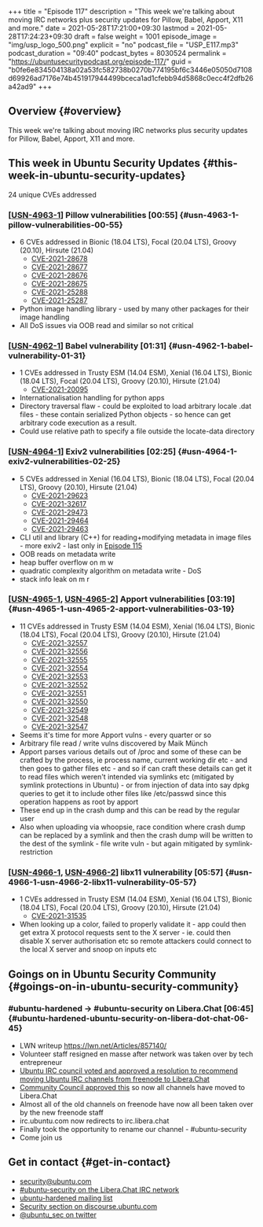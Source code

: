 +++
title = "Episode 117"
description = "This week we're talking about moving IRC networks plus security updates for Pillow, Babel, Apport, X11 and more."
date = 2021-05-28T17:21:00+09:30
lastmod = 2021-05-28T17:24:23+09:30
draft = false
weight = 1001
episode_image = "img/usp_logo_500.png"
explicit = "no"
podcast_file = "USP_E117.mp3"
podcast_duration = "09:40"
podcast_bytes = 8030524
permalink = "https://ubuntusecuritypodcast.org/episode-117/"
guid = "b0fe6e834504138a02a53fc582738b0270b774195bf6c3446e05050d7108d69926ad7176e74b451917944499bceca1ad1cfebb94d5868c0ecc4f2dfb26a42ad9"
+++

## Overview {#overview}

This week we're talking about moving IRC networks plus security updates for Pillow, Babel, Apport, X11 and more.


## This week in Ubuntu Security Updates {#this-week-in-ubuntu-security-updates}

24 unique CVEs addressed


### [[USN-4963-1](https://ubuntu.com/security/notices/USN-4963-1)] Pillow vulnerabilities [00:55] {#usn-4963-1-pillow-vulnerabilities-00-55}

-   6 CVEs addressed in Bionic (18.04 LTS), Focal (20.04 LTS), Groovy (20.10), Hirsute (21.04)
    -   [CVE-2021-28678](https://ubuntu.com/security/CVE-2021-28678) <!-- low -->
    -   [CVE-2021-28677](https://ubuntu.com/security/CVE-2021-28677) <!-- low -->
    -   [CVE-2021-28676](https://ubuntu.com/security/CVE-2021-28676) <!-- low -->
    -   [CVE-2021-28675](https://ubuntu.com/security/CVE-2021-28675) <!-- low -->
    -   [CVE-2021-25288](https://ubuntu.com/security/CVE-2021-25288) <!-- low -->
    -   [CVE-2021-25287](https://ubuntu.com/security/CVE-2021-25287) <!-- low -->
-   Python image handling library - used by many other packages for their
    image handling
-   All DoS issues via OOB read and similar so not critical


### [[USN-4962-1](https://ubuntu.com/security/notices/USN-4962-1)] Babel vulnerability [01:31] {#usn-4962-1-babel-vulnerability-01-31}

-   1 CVEs addressed in Trusty ESM (14.04 ESM), Xenial (16.04 LTS), Bionic (18.04 LTS), Focal (20.04 LTS), Groovy (20.10), Hirsute (21.04)
    -   [CVE-2021-20095](https://ubuntu.com/security/CVE-2021-20095) <!-- medium -->
-   Internationalisation handling for python apps
-   Directory traversal flaw - could be exploited to load arbitrary locale
    .dat files - these contain serialized Python objects - so hence can get
    arbitrary code execution as a result.
-   Could use relative path to specify a file outside the locate-data
    directory


### [[USN-4964-1](https://ubuntu.com/security/notices/USN-4964-1)] Exiv2 vulnerabilities [02:25] {#usn-4964-1-exiv2-vulnerabilities-02-25}

-   5 CVEs addressed in Xenial (16.04 LTS), Bionic (18.04 LTS), Focal (20.04 LTS), Groovy (20.10), Hirsute (21.04)
    -   [CVE-2021-29623](https://ubuntu.com/security/CVE-2021-29623) <!-- low -->
    -   [CVE-2021-32617](https://ubuntu.com/security/CVE-2021-32617) <!-- low -->
    -   [CVE-2021-29473](https://ubuntu.com/security/CVE-2021-29473) <!-- medium -->
    -   [CVE-2021-29464](https://ubuntu.com/security/CVE-2021-29464) <!-- low -->
    -   [CVE-2021-29463](https://ubuntu.com/security/CVE-2021-29463) <!-- low -->
-   CLI util and library (C++) for reading+modifying metadata in image
    files - more exiv2 - last only in [Episode 115](https://ubuntusecuritypodcast.org/episode-115/)
-   OOB reads on metadata write
-   heap buffer overflow on m w
-   quadratic complexity algorithm on metadata write - DoS
-   stack info leak on m r


### [[USN-4965-1](https://ubuntu.com/security/notices/USN-4965-1), [USN-4965-2](https://ubuntu.com/security/notices/USN-4965-2)] Apport vulnerabilities [03:19] {#usn-4965-1-usn-4965-2-apport-vulnerabilities-03-19}

-   11 CVEs addressed in Trusty ESM (14.04 ESM), Xenial (16.04 LTS), Bionic (18.04 LTS), Focal (20.04 LTS), Groovy (20.10), Hirsute (21.04)
    -   [CVE-2021-32557](https://ubuntu.com/security/CVE-2021-32557) <!-- medium -->
    -   [CVE-2021-32556](https://ubuntu.com/security/CVE-2021-32556) <!-- medium -->
    -   [CVE-2021-32555](https://ubuntu.com/security/CVE-2021-32555) <!-- medium -->
    -   [CVE-2021-32554](https://ubuntu.com/security/CVE-2021-32554) <!-- medium -->
    -   [CVE-2021-32553](https://ubuntu.com/security/CVE-2021-32553) <!-- medium -->
    -   [CVE-2021-32552](https://ubuntu.com/security/CVE-2021-32552) <!-- medium -->
    -   [CVE-2021-32551](https://ubuntu.com/security/CVE-2021-32551) <!-- medium -->
    -   [CVE-2021-32550](https://ubuntu.com/security/CVE-2021-32550) <!-- medium -->
    -   [CVE-2021-32549](https://ubuntu.com/security/CVE-2021-32549) <!-- medium -->
    -   [CVE-2021-32548](https://ubuntu.com/security/CVE-2021-32548) <!-- medium -->
    -   [CVE-2021-32547](https://ubuntu.com/security/CVE-2021-32547) <!-- medium -->
-   Seems it's time for more Apport vulns - every quarter or so
-   Arbitrary file read / write vulns discovered by Maik Münch
-   Apport parses various details out of /proc and some of these can be
    crafted by the process, ie process name, current working dir etc - and
    then goes to gather files etc - and so if can craft these details can get
    it to read files which weren't intended via symlinks etc (mitigated by
    symlink protections in Ubuntu) - or from injection of data into say dpkg
    queries to get it to include other files like /etc/passwd since this
    operation happens as root by apport
-   These end up in the crash dump and this can be read by the regular user
-   Also when uploading via whoopsie, race condition where crash dump can be
    replaced by a symlink and then the crash dump will be written to the dest
    of the symlink - file write vuln - but again mitigated by
    symlink-restriction


### [[USN-4966-1](https://ubuntu.com/security/notices/USN-4966-1), [USN-4966-2](https://ubuntu.com/security/notices/USN-4966-2)] libx11 vulnerability [05:57] {#usn-4966-1-usn-4966-2-libx11-vulnerability-05-57}

-   1 CVEs addressed in Trusty ESM (14.04 ESM), Xenial (16.04 LTS), Bionic (18.04 LTS), Focal (20.04 LTS), Groovy (20.10), Hirsute (21.04)
    -   [CVE-2021-31535](https://ubuntu.com/security/CVE-2021-31535) <!-- medium -->
-   When looking up a color, failed to properly validate it - app could then
    get extra X protocol requests sent to the X server - ie. could then
    disable X server authorisation etc so remote attackers could connect to
    the local X server and snoop on inputs etc


## Goings on in Ubuntu Security Community {#goings-on-in-ubuntu-security-community}


### #ubuntu-hardened -> #ubuntu-security on Libera.Chat [06:45] {#ubuntu-hardened-ubuntu-security-on-libera-dot-chat-06-45}

-   LWN writeup <https://lwn.net/Articles/857140/>
-   Volunteer staff resigned en masse after network was taken over by tech
    entrepreneur
-   [Ubuntu IRC council voted and approved a resolution to recommend moving
    Ubuntu IRC channels from freenode to Libera.Chat](https://lists.ubuntu.com/archives/ubuntu-irc/2021-May/001922.html)
-   [Community Council approved this](https://lists.ubuntu.com/archives/ubuntu-irc/2021-May/001923.html) so now all channels have moved to
    Libera.Chat
-   Almost all of the old channels on freenode have now all been taken over
    by the new freenode staff
-   irc.ubuntu.com now redirects to irc.libera.chat
-   Finally took the opportunity to rename our channel - #ubuntu-security
-   Come join us


## Get in contact {#get-in-contact}

-   [security@ubuntu.com](mailto:security@ubuntu.com)
-   [#ubuntu-security on the Libera.Chat IRC network](https://libera.chat)
-   [ubuntu-hardened mailing list](https://lists.ubuntu.com/mailman/listinfo/ubuntu-hardened)
-   [Security section on discourse.ubuntu.com](https://discourse.ubuntu.com/c/security)
-   [@ubuntu\_sec on twitter](https://twitter.com/ubuntu%5Fsec)
